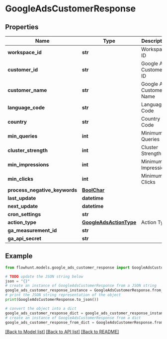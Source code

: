 # GoogleAdsCustomerResponse


## Properties

Name | Type | Description | Notes
------------ | ------------- | ------------- | -------------
**workspace_id** | **str** | Workspace ID | 
**customer_id** | **str** | Google Ads Customer ID | 
**customer_name** | **str** | Google Ads Customer Name | 
**language_code** | **str** | Language Code | 
**country** | **str** | Country Code | 
**min_queries** | **int** | Minimum Queries | 
**cluster_strength** | **int** | Cluster Strength | 
**min_impressions** | **int** | Minimum Impressions | 
**min_clicks** | **int** | Minimum Clicks | 
**process_negative_keywords** | [**BoolChar**](BoolChar.md) |  | [optional] 
**last_update** | **datetime** |  | [optional] 
**next_update** | **datetime** |  | [optional] 
**cron_settings** | **str** |  | [optional] 
**action_type** | [**GoogleAdsActionType**](GoogleAdsActionType.md) | Action Type | 
**ga_measurement_id** | **str** |  | [optional] 
**ga_api_secret** | **str** |  | [optional] 

## Example

```python
from flowhunt.models.google_ads_customer_response import GoogleAdsCustomerResponse

# TODO update the JSON string below
json = "{}"
# create an instance of GoogleAdsCustomerResponse from a JSON string
google_ads_customer_response_instance = GoogleAdsCustomerResponse.from_json(json)
# print the JSON string representation of the object
print(GoogleAdsCustomerResponse.to_json())

# convert the object into a dict
google_ads_customer_response_dict = google_ads_customer_response_instance.to_dict()
# create an instance of GoogleAdsCustomerResponse from a dict
google_ads_customer_response_from_dict = GoogleAdsCustomerResponse.from_dict(google_ads_customer_response_dict)
```
[[Back to Model list]](../README.md#documentation-for-models) [[Back to API list]](../README.md#documentation-for-api-endpoints) [[Back to README]](../README.md)


